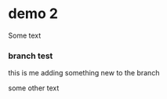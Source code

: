 # demo 2


Some text

### branch test

this is me adding something new to the branch

some other text

